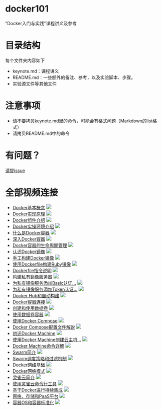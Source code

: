 # docker101
“Docker入门与实践”课程讲义及参考

# 目录结构

每个文件夹内容如下

- keynote.md：课程讲义
- README.md：一些额外的备注、参考，以及实验脚本、步骤。
- 实验源文件等其他文件

# 注意事项

- 请不要拷贝keynote.md里的命令，可能会有格式问题（Markdown的list格式）
- 请拷贝README.md中的命令


# 有问题？

[请提issue](https://github.com/liubin/docker101/issues)

# 全部视频连接

* [Docker基本概念](http://www.kaikeba.com/kkb/kaikeba/content_video.html?vId=2720)
![](http://video.kk8.cdn.bj.xs3cnc.com/2c/i/covers/Docker1.jpg)
* [Docker实现原理](http://www.kaikeba.com/kkb/kaikeba/content_video.html?vId=2721)
![](http://video.kk8.cdn.bj.xs3cnc.com/2c/i/covers/Docker2.jpg)
* [Docker组件介绍](http://www.kaikeba.com/kkb/kaikeba/content_video.html?vId=2722)
![](http://video.kk8.cdn.bj.xs3cnc.com/2c/i/covers/Docker3.jpg)
* [Docker实操环境介绍](http://www.kaikeba.com/kkb/kaikeba/content_video.html?vId=2723)
![](http://video.kk8.cdn.bj.xs3cnc.com/2c/i/covers/Docker4.jpg)
* [什么是Docker容器](http://www.kaikeba.com/kkb/kaikeba/content_video.html?vId=2724)
![](http://video.kk8.cdn.bj.xs3cnc.com/2c/i/covers/Docker5.jpg)
* [深入Docker容器](http://www.kaikeba.com/kkb/kaikeba/content_video.html?vId=2725)
![](http://video.kk8.cdn.bj.xs3cnc.com/2c/i/covers/Docker6.jpg)
* [Docker容器的生命周期管理](http://www.kaikeba.com/kkb/kaikeba/content_video.html?vId=2726)
![](http://video.kk8.cdn.bj.xs3cnc.com/2c/i/covers/Docker7.jpg)
* [认识Docker镜像](http://www.kaikeba.com/kkb/kaikeba/content_video.html?vId=2727)
![](http://video.kk8.cdn.bj.xs3cnc.com/2c/i/covers/Docker8.jpg)
* [手工构建Docker镜像](http://www.kaikeba.com/kkb/kaikeba/content_video.html?vId=2728)
![](http://video.kk8.cdn.bj.xs3cnc.com/2c/i/covers/Docker9.jpg)
* [使用Dockerfile构建Ruby镜像](http://www.kaikeba.com/kkb/kaikeba/content_video.html?vId=2729)
![](http://video.kk8.cdn.bj.xs3cnc.com/2c/i/covers/Docker10.jpg)
* [Dockerfile指令说明](http://www.kaikeba.com/kkb/kaikeba/content_video.html?vId=2730)
![](http://video.kk8.cdn.bj.xs3cnc.com/2c/i/covers/Docker11.jpg)
* [构建私有镜像服务器](http://www.kaikeba.com/kkb/kaikeba/content_video.html?vId=2731)
![](http://video.kk8.cdn.bj.xs3cnc.com/2c/i/covers/Docker12.jpg)
* [为私有镜像服务添加Basic认证...](http://www.kaikeba.com/kkb/kaikeba/content_video.html?vId=2732)
![](http://video.kk8.cdn.bj.xs3cnc.com/2c/i/covers/Docker13.jpg)
* [为私有镜像服务添加Token认证...](http://www.kaikeba.com/kkb/kaikeba/content_video.html?vId=2733)
![](http://video.kk8.cdn.bj.xs3cnc.com/2c/i/covers/Docker14.jpg)
* [Docker Hub和自动构建](http://www.kaikeba.com/kkb/kaikeba/content_video.html?vId=2734)
![](http://video.kk8.cdn.bj.xs3cnc.com/2c/i/covers/Docker15.jpg)
* [Docker容器连接](http://www.kaikeba.com/kkb/kaikeba/content_video.html?vId=2735)
![](http://video.kk8.cdn.bj.xs3cnc.com/2c/i/covers/Docker16.jpg)
* [创建和使用数据卷](http://www.kaikeba.com/kkb/kaikeba/content_video.html?vId=2736)
![](http://video.kk8.cdn.bj.xs3cnc.com/2c/i/covers/Docker17.jpg)
* [使用数据卷容器](http://www.kaikeba.com/kkb/kaikeba/content_video.html?vId=2737)
![](http://video.kk8.cdn.bj.xs3cnc.com/2c/i/covers/Docker18.jpg)
* [使用Docker Compose](http://www.kaikeba.com/kkb/kaikeba/content_video.html?vId=2738)
![](http://video.kk8.cdn.bj.xs3cnc.com/2c/i/covers/Docker19.jpg)
* [Docker Compose配置文件解说](http://www.kaikeba.com/kkb/kaikeba/content_video.html?vId=2739)
![](http://video.kk8.cdn.bj.xs3cnc.com/2c/i/covers/Docker20.jpg)
* [初识Docker Machine](http://www.kaikeba.com/kkb/kaikeba/content_video.html?vId=2740)
![](http://video.kk8.cdn.bj.xs3cnc.com/2c/i/covers/Docker21.jpg)
* [使用Docker Machine创建云主机...](http://www.kaikeba.com/kkb/kaikeba/content_video.html?vId=2741)
![](http://video.kk8.cdn.bj.xs3cnc.com/2c/i/covers/Docker22.jpg)
* [Docker Machine命令详解](http://www.kaikeba.com/kkb/kaikeba/content_video.html?vId=2742)
![](http://video.kk8.cdn.bj.xs3cnc.com/2c/i/covers/Docker23.jpg)
* [Swarm简介](http://www.kaikeba.com/kkb/kaikeba/content_video.html?vId=2743)
![](http://video.kk8.cdn.bj.xs3cnc.com/2c/i/covers/Docker24.jpg)
* [Swarm调度策略和过滤机制](http://www.kaikeba.com/kkb/kaikeba/content_video.html?vId=2744)
![](http://video.kk8.cdn.bj.xs3cnc.com/2c/i/covers/Docker25.jpg)
* [Docker网络基础](http://www.kaikeba.com/kkb/kaikeba/content_video.html?vId=2745)
![](http://video.kk8.cdn.bj.xs3cnc.com/2c/i/covers/Docker26.jpg)
* [Docker网络模式](http://www.kaikeba.com/kkb/kaikeba/content_video.html?vId=2746)
![](http://video.kk8.cdn.bj.xs3cnc.com/2c/i/covers/Docker27.jpg)
* [灵雀云简介](http://www.kaikeba.com/kkb/kaikeba/content_video.html?vId=2747)
![](http://video.kk8.cdn.bj.xs3cnc.com/2c/i/covers/Docker28.jpg)
* [使用灵雀云命令行工具](http://www.kaikeba.com/kkb/kaikeba/content_video.html?vId=2748)
![](http://video.kk8.cdn.bj.xs3cnc.com/2c/i/covers/Docker29.jpg)
* [基于Docker进行持续集成](http://www.kaikeba.com/kkb/kaikeba/content_video.html?vId=2749)
![](http://video.kk8.cdn.bj.xs3cnc.com/2c/i/covers/Docker30.jpg)
* [网络、存储和PaaS平台](http://www.kaikeba.com/kkb/kaikeba/content_video.html?vId=2750)
![](http://video.kk8.cdn.bj.xs3cnc.com/2c/i/covers/Docker31.jpg)
* [容器OS和容器标准化](http://www.kaikeba.com/kkb/kaikeba/content_video.html?vId=2751)
![](http://video.kk8.cdn.bj.xs3cnc.com/2c/i/covers/Docker32.jpg)
